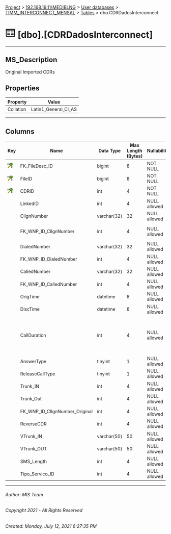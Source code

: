 #### 

[Project](../../../../index.md) > [192.168.19.11\\MEDIBLNG](../../../index.md) > [User databases](../../index.md) > [TIMM_INTERCONNECT_MENSAL](../index.md) > [Tables](Tables.md) > dbo.CDRDadosInterconnect

# ![Tables](../../../../Images/Table32.png) [dbo].[CDRDadosInterconnect]

---

## <a name="#description"></a>MS_Description

Original Imported CDRs

## <a name="#properties"></a>Properties

| Property | Value |
|---|---|
| Collation | Latin1_General_CI_AS |


---

## <a name="#columns"></a>Columns

| Key | Name | Data Type | Max Length (Bytes) | Nullability | Default | Description |
|---|---|---|---|---|---|---|
| [![Cluster Primary Key PK_CDRDadosInterconnect: FK_FileDesc_ID\FileID\CDRID](../../../../Images/pkcluster.png)](#indexes) | FK_FileDesc_ID | bigint | 8 | NOT NULL |  |  |
| [![Cluster Primary Key PK_CDRDadosInterconnect: FK_FileDesc_ID\FileID\CDRID](../../../../Images/pkcluster.png)](#indexes) | FileID | bigint | 8 | NOT NULL |  | _Batch ID_ |
| [![Cluster Primary Key PK_CDRDadosInterconnect: FK_FileDesc_ID\FileID\CDRID](../../../../Images/pkcluster.png)](#indexes) | CDRID | int | 4 | NOT NULL |  |  |
|  | LinkedID | int | 4 | NULL allowed |  |  |
|  | CllgnNumber | varchar(32) | 32 | NULL allowed |  |  |
|  | FK_WNP_ID_CllgnNumber | int | 4 | NULL allowed |  | _World Numbering Plan_ |
|  | DialedNumber | varchar(32) | 32 | NULL allowed |  |  |
|  | FK_WNP_ID_DialedNumber | int | 4 | NULL allowed |  |  |
|  | CalledNumber | varchar(32) | 32 | NULL allowed |  |  |
|  | FK_WNP_ID_CalledNumber | int | 4 | NULL allowed | ((0)) |  |
|  | OrigTime | datetime | 8 | NULL allowed |  |  |
|  | DiscTime | datetime | 8 | NULL allowed |  |  |
|  | CallDuration | int | 4 | NULL allowed |  | _Duração da Chamada <> DiscTime-OrigTime (Ocupação de Rede)_ |
|  | AnswerType | tinyint | 1 | NULL allowed |  |  |
|  | ReleaseCallType | tinyint | 1 | NULL allowed |  |  |
|  | Trunk_IN | int | 4 | NULL allowed |  |  |
|  | Trunk_Out | int | 4 | NULL allowed |  |  |
|  | FK_WNP_ID_CllgnNumber_Original | int | 4 | NULL allowed |  |  |
|  | ReverseCDR | int | 4 | NULL allowed | ((0)) |  |
|  | VTrunk_IN | varchar(50) | 50 | NULL allowed |  |  |
|  | VTrunk_OUT | varchar(50) | 50 | NULL allowed |  |  |
|  | SMS_Length | int | 4 | NULL allowed |  |  |
|  | Tipo_Servico_ID | int | 4 | NULL allowed |  |  |


---

###### Author:  MIS Team

###### Copyright 2021 - All Rights Reserved

###### Created: Monday, July 12, 2021 6:27:35 PM

